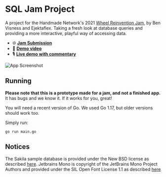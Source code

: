 # SQL Jam Project

A project for the Handmade Network's 2021 [Wheel Reinvention Jam](https://handmade.network/jam/2021), by Ben Visness and Ejektaflex. Taking a fresh look at database queries and providing a more interactive, playful way of accessing data.

- 🌐 [**Jam Submission**](https://handmade.network/forums/jam/t/8127-jam_submission__database_explorer)
- 🎥 [**Demo video**](https://youtu.be/JaKU_e857jY)
- 🎙 [**Live demo with commentary**](https://youtu.be/1RjU5XJqysc?t=6390)

![App Screenshot](/screenshots/fawcett_full.png?raw=true)

## Running

**Please note that this is a prototype made for a jam, and not a finished app.** It has bugs and we know it. If it works for you, great!

You will need a recent version of Go. We used Go 1.17, but older versions should work too.

Simply run:

```
go run main.go
```

## Notices

The Sakila sample database is provided under the New BSD license as described [here](https://dev.mysql.com/doc/sakila/en/sakila-license.html).
Jetbrains Mono is copyright of the JetBrains Mono Project Authors and provided under the SIL Open Font License 1.1 as described [here](https://github.com/JetBrains/JetBrainsMono/blob/master/OFL.txt)
